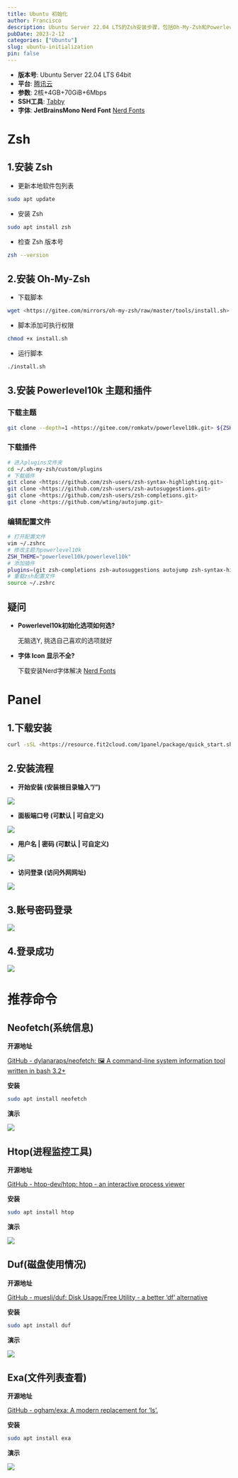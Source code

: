 ```yaml
---
title: Ubuntu 初始化
author: Francisco
description: Ubuntu Server 22.04 LTS的Zsh安装步骤，包括Oh-My-Zsh和Powerlevel10k主题的配置，以及Panel的安装和推荐命令如Neofetch、Htop和Duf的使用方法。
pubDate: 2023-2-12
categories: ["Ubuntu"]
slug: ubuntu-initialization
pin: false
---
```


- **版本号**: Ubuntu Server 22.04 LTS 64bit
- **平台**: [腾讯云](https://cloud.tencent.com/)
- **参数**: 2核+4GB+70GiB+6Mbps
- **SSH工具**: [Tabby](https://tabby.sh/)
- **字体**: **JetBrainsMono Nerd Font** [Nerd Fonts](https://www.nerdfonts.com/)

# Zsh

## 1.安装 Zsh

- 更新本地软件包列表

```bash
sudo apt update
```

- 安装 Zsh

```bash
sudo apt install zsh
```

- 检查 Zsh 版本号

```bash
zsh --version
```

## 2.安装 Oh-My-Zsh

- 下载脚本

```bash
wget <https://gitee.com/mirrors/oh-my-zsh/raw/master/tools/install.sh>
```

- 脚本添加可执行权限

```bash
chmod +x install.sh
```

- 运行脚本

```bash
./install.sh
```

## 3.安装 Powerlevel10k 主题和插件

### 下载主题

```bash
git clone --depth=1 <https://gitee.com/romkatv/powerlevel10k.git> ${ZSH_CUSTOM:-$HOME/.oh-my-zsh/custom}/themes/powerlevel10k
```

### 下载插件

```bash
# 进入plugins文件夹
cd ~/.oh-my-zsh/custom/plugins
# 下载插件
git clone <https://github.com/zsh-users/zsh-syntax-highlighting.git>
git clone <https://github.com/zsh-users/zsh-autosuggestions.git>
git clone <https://github.com/zsh-users/zsh-completions.git>
git clone <https://github.com/wting/autojump.git>
```

### 编辑配置文件

```bash
# 打开配置文件
vim ~/.zshrc
# 修改主题为powerlevel10k
ZSH_THEME="powerlevel10k/powerlevel10k"
# 添加插件
plugins=(git zsh-completions zsh-autosuggestions autojump zsh-syntax-highlighting)
# 重载zsh配置文件
source ~/.zshrc
```

## 疑问

- **Powerlevel10k初始化选项如何选?**

  无脑选Y, 挑选自己喜欢的选项就好

- **字体 Icon 显示不全?**

  下载安装Nerd字体解决 [Nerd Fonts](https://www.nerdfonts.com/)

# Panel

## 1.下载安装

```bash
curl -sSL <https://resource.fit2cloud.com/1panel/package/quick_start.sh> -o quick_start.sh && sudo bash quick_start.sh
```

## 2.安装流程

- **开始安装 (安装根目录输入”/”)**

![](https://s2.loli.net/2025/06/12/7TQAzmgLWZf5lsd.png)

- **面板端口号 (可默认 | 可自定义)**

![](https://s2.loli.net/2025/06/12/GSjl3nadufLKXw5.png)

- **用户名 | 密码 (可默认 | 可自定义)**

![](https://s2.loli.net/2025/06/12/HTnoAJ9kxd5rPuw.png)

- **访问登录 (访问外网网址)**

![](https://s2.loli.net/2025/06/12/cW8xSrfBX3jZURI.png)

## 3.账号密码登录

![](https://s2.loli.net/2025/06/12/6ZQj9nEcFh1AbIp.png)

## 4.登录成功

![](https://s2.loli.net/2025/06/12/VWkt8C3cyFTrf5Y.png)

# 推荐命令

## Neofetch(系统信息)

**开源地址**

[GitHub - dylanaraps/neofetch: 🖼️ A command-line system information tool written in bash 3.2+](https://github.com/dylanaraps/neofetch)

**安装**

```bash
sudo apt install neofetch
```

**演示**

![](https://s2.loli.net/2025/06/12/wG8lLFAeyija5VB.png)

## Htop(进程监控工具)

**开源地址**

[GitHub - htop-dev/htop: htop - an interactive process viewer](https://github.com/htop-dev/htop)

**安装**

```bash
sudo apt install htop
```

**演示**

![](https://s2.loli.net/2025/06/12/jlNH3bIqiywAPe1.png)

## Duf(磁盘使用情况)

**开源地址**

[GitHub - muesli/duf: Disk Usage/Free Utility - a better ‘df’ alternative](https://github.com/muesli/duf)

**安装**

```bash
sudo apt install duf
```

**演示**

![](https://s2.loli.net/2025/06/12/U98Sm6ZcEqHP4hw.png)

## Exa(文件列表查看)

**开源地址**

[GitHub - ogham/exa: A modern replacement for ‘ls’.](https://github.com/ogham/exa)

**安装**

```bash
sudo apt install exa
```

**演示**

![](https://s2.loli.net/2025/06/12/IE4yTf79BDWoRX2.png)
